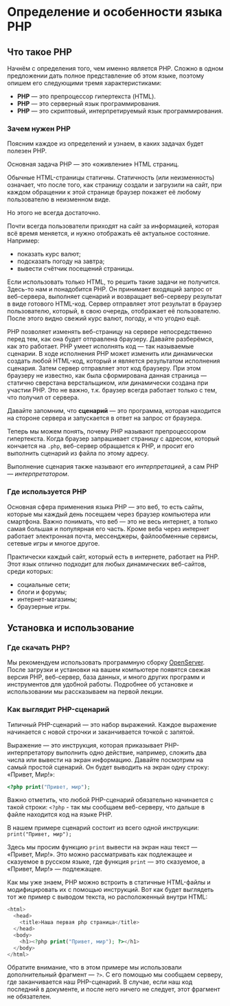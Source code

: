 # Определение и особенности языка PHP

## Что такое PHP

Начнём с определения того, чем именно является PHP. Сложно в одном предложении дать полное представление об этом языке, поэтому опишем его следующими тремя характеристиками:

- **PHP** — это препроцессор гипертекста (HTML).
- **PHP** — это серверный язык программирования.
- **PHP** — это скриптовый, интерпретируемый язык программирования.

### Зачем нужен PHP

Поясним каждое из определений и узнаем, в каких задачах будет полезен PHP.

Основная задача PHP — это «оживление» HTML страниц.

Обычные HTML-страницы статичны. Статичность (или неизменность) означает, что после того, как страницу создали и загрузили на сайт, при каждом обращении к этой странице браузер покажет её любому пользователю в неизменном виде.

Но этого не всегда достаточно.

Почти всегда пользователи приходят на сайт за информацией, которая всё время меняется, и нужно отображать её актуальное состояние. Например:

- показать курс валют;
- подсказать погоду на завтра;
- вывести счётчик посещений страницы.

Если использовать только HTML, то решить такие задачи не получится. Здесь-то нам и понадобится PHP. Он принимает входящий запрос от веб-сервера, выполняет сценарий и возвращает веб-серверу результат в виде готового HTML-код. Сервер отправляет этот результат в браузер пользователю, который, в свою очередь, отображает её пользователю. После этого видно свежий курс валют, погоду, и что угодно ещё.

РНР позволяет изменять веб-страницу на сервере непосредственно перед тем, как она будет отправлена браузеру. Давайте разберёмся, как это работает. PHP умеет исполнять код — так называемые сценарии. В ходе исполнения PHP может изменить или динамически создать любой HTML-код, который и является результатом исполнения сценария. Затем сервер отправляет этот код браузеру. При этом браузеру не известно, как была сформирована данная страница — статично сверстана верстальщиком, или динамически создана при участии PHP. Это не важно, т.к. браузер всегда работает только с тем, что получил от сервера.

Давайте запомним, что **сценарий** — это программа, которая находится на стороне сервера и запускается в ответ на запрос от браузера.

Теперь мы можем понять, почему PHP называют препроцессором гипертекста. Когда браузер запрашивает страницу с адресом, который кончается на `.php`, веб-сервер обращается к PHP, и просит его выполнить сценарий из файла по этому адресу.

Выполнение сценария также называют его _интерпретацией_, а сам PHP — _интерпретатором_.

### Где используется PHP

Основная сфера применения языка PHP — это веб, то есть сайты, которые мы каждый день посещаем через браузер компьютера или смартфона. Важно понимать, что веб — это не весь интернет, а только самая большая и популярная его часть. Кроме веба через интернет работает электронная почта, мессенджеры, файлообменные сервисы, сетевые игры и многое другое.

Практически каждый сайт, который есть в интернете, работает на PHP. Этот язык отлично подходит для любых динамических веб-сайтов, среди которых:

- социальные сети;
- блоги и форумы;
- интернет-магазины;
- браузерные игры.

## Установка и использование

### Где скачать PHP?

Мы рекомендуем использовать программную сборку [OpenServer](https://ospanel.io/download/). После загрузки и установки на вашем компьютере появятся свежая версия PHP, веб-сервер, база данных, и много других программ и инструментов для удобной работы. Подробнее об установке и использовании мы рассказываем на первой лекции.

### Как выглядит PHP-сценарий

Типичный PHP-сценарий — это набор выражений. Каждое выражение начинается с новой строчки и заканчивается точкой с запятой.

Выражение — это инструкция, которая приказывает PHP-интерпретатору выполнить одно действие, например, сложить два числа или вывести на экран информацию. Давайте посмотрим на самый простой сценарий. Он будет выводить на экран одну строку: «Привет, Мир!»:

```php
<?php print("Привет, мир");
```

Важно отметить, что любой PHP-сценарий обязательно начинается с такой строки: `<?php` - так мы сообщаем веб-серверу, что дальше в файле находится код на языке PHP.

В нашем примере сценарий состоит из всего одной инструкции: `print("Привет, мир");`

Здесь мы просим функцию `print` вывести на экран наш текст — «Привет, Мир!». Это можно рассматривать как подлежащее и сказуемое в русском языке, где функция `print` — это сказуемое, а «Привет, Мир!» — подлежащее.

Как мы уже знаем, PHP можно встроить в статичные HTML-файлы и модифицировать их с помощью инструкций. Вот как будет выглядеть тот же пример с выводом текста, но расположенный внутри HTML:

```php
<html>
  <head>
    <title>Наша первая php страница</title>
  </head>
  <body>
    <h1><?php print("Привет, мир"); ?></h1>
  </body>
</html>
```

Обратите внимание, что в этом примере мы использовали дополнительный фрагмент — `?>`. С его помощью мы сообщаем серверу, где заканчивается наш PHP-сценарий. В случае, если наш код последний в документе, и после него ничего не следует, этот фрагмент не обязателен.
